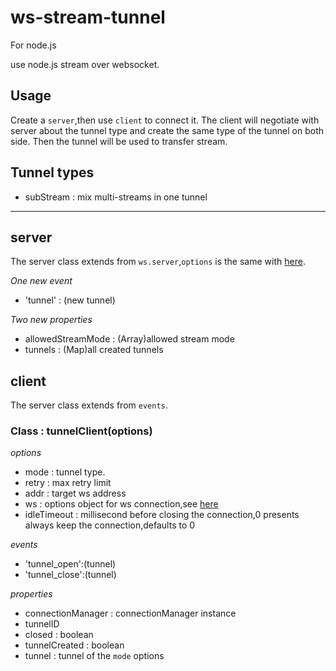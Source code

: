 # ws-stream-tunnel

For node.js

use node.js stream over websocket.

## Usage
Create a `server`,then use `client` to connect it. The client will negotiate with server about the tunnel type and create the same type of the tunnel on both side.
Then the tunnel will be used to transfer stream.

## Tunnel types

* subStream : mix multi-streams in one tunnel

------

## server

The server class extends from `ws.server`,`options` is the same with [here](https://github.com/websockets/ws/blob/master/doc/ws.md#new-websocketserveroptions-callback).

*One new event*
* 'tunnel' : (new tunnel)

*Two new properties*
* allowedStreamMode : (Array)allowed stream mode
* tunnels : (Map)all created tunnels 

## client
The server class extends from `events`.

### Class : tunnelClient(options)

*options*
* mode : tunnel type.
* retry : max retry limit
* addr : target ws address
* ws : options object for ws connection,see [here](https://github.com/websockets/ws/blob/master/doc/ws.md#new-websocketaddress-protocols-options)
* idleTimeout : millisecond before closing the connection,0 presents always keep the connection,defaults to 0

*events*
* 'tunnel_open':(tunnel)
* 'tunnel_close':(tunnel)

*properties*
* connectionManager : connectionManager instance
* tunnelID
* closed : boolean
* tunnelCreated : boolean
* tunnel : tunnel of the `mode` options